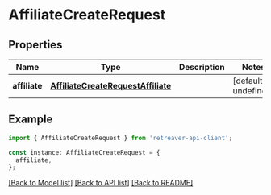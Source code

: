# AffiliateCreateRequest

## Properties

| Name          | Type                                                                      | Description | Notes                  |
| ------------- | ------------------------------------------------------------------------- | ----------- | ---------------------- |
| **affiliate** | [**AffiliateCreateRequestAffiliate**](AffiliateCreateRequestAffiliate.md) |             | [default to undefined] |

## Example

```typescript
import { AffiliateCreateRequest } from 'retreaver-api-client';

const instance: AffiliateCreateRequest = {
  affiliate,
};
```

[[Back to Model list]](../README.md#documentation-for-models) [[Back to API list]](../README.md#documentation-for-api-endpoints) [[Back to README]](../README.md)
